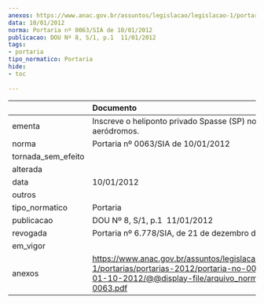 ```yaml
---
anexos: https://www.anac.gov.br/assuntos/legislacao/legislacao-1/portarias/portarias-2012/portaria-no-0063-sia-de-01-10-2012/@@display-file/arquivo_norma/PA2012-0063.pdf
data: 10/01/2012
norma: Portaria nº 0063/SIA de 10/01/2012
publicacao: DOU Nº 8, S/1, p.1  11/01/2012
tags:
- portaria
tipo_normatico: Portaria
hide: 
- toc 
 
---
```


|                    | Documento                                                                                                                                                         |
|:-------------------|:------------------------------------------------------------------------------------------------------------------------------------------------------------------|
| ementa             | Inscreve o heliponto privado Spasse (SP) no cadastro de aeródromos.                                                                                               |
| norma              | Portaria nº 0063/SIA de 10/01/2012                                                                                                                                |
| tornada_sem_efeito |                                                                                                                                                                   |
| alterada           |                                                                                                                                                                   |
| data               | 10/01/2012                                                                                                                                                        |
| outros             |                                                                                                                                                                   |
| tipo_normatico     | Portaria                                                                                                                                                          |
| publicacao         | DOU Nº 8, S/1, p.1  11/01/2012                                                                                                                                    |
| revogada           | Portaria nº 6.778/SIA, de 21 de dezembro de 2021.                                                                                                                 |
| em_vigor           |                                                                                                                                                                   |
| anexos             | https://www.anac.gov.br/assuntos/legislacao/legislacao-1/portarias/portarias-2012/portaria-no-0063-sia-de-01-10-2012/@@display-file/arquivo_norma/PA2012-0063.pdf |